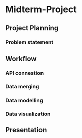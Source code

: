 # Midterm-Project

## Project Planning
### Problem statement


## Workflow

### API connestion

### Data merging


### Data modelling


### Data visualization

## Presentation


